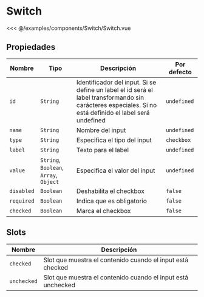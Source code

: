 # Switch

<Preview>
  <template slot="demo">
    <components-Switch-Switch />
  </template>
  
  <<< @/examples/components/Switch/Switch.vue
</Preview>

## Propiedades

| Nombre     | Tipo                                   | Descripción                                                                                                                                             | Por defecto |
|------------|----------------------------------------|---------------------------------------------------------------------------------------------------------------------------------------------------------|-------------|
| `id`       | `String`                               | Identificador del input. Si se define un label el id será el label transformando sin carácteres especiales. Si no está definido el label será undefined | `undefined` |
| `name`     | `String`                               | Nombre del input                                                                                                                                        | `undefined` |
| `type`     | `String`                               | Especifica el tipo del input                                                                                                                            | `checkbox`  |
| `label`    | `String`                               | Texto para el label                                                                                                                                     | `undefined` |
| `value`    | `String`, `Boolean`, `Array`, `Object` | Especifica el valor del input                                                                                                                           | `undefined` |
| `disabled` | `Boolean`                              | Deshabilita el checkbox                                                                                                                                 | `false`     |
| `required` | `Boolean`                              | Indica que es obligatorio                                                                                                                               | `false`     |
| `checked`  | `Boolean`                              | Marca el checkbox                                                                                                                                       | `false`     |

## Slots

| Nombre      | Descripción                                                  |
|-------------|--------------------------------------------------------------|
| `checked`   | Slot que muestra el contenido cuando el input está checked   |
| `unchecked` | Slot que muestra el contenido cuando el input está unchecked |

